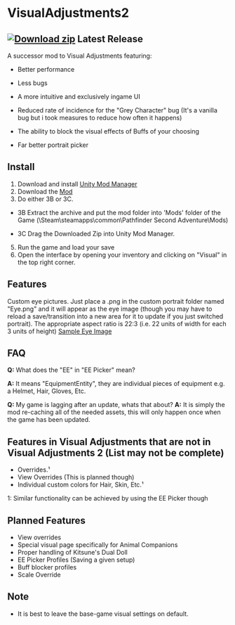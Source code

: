 # VisualAdjustments2

## [![Download zip](https://custom-icon-badges.herokuapp.com/badge/-Download-blue?style=for-the-badge&logo=download&logoColor=white "Download zip")](https://github.com/BarleyFlour/VisualAdjustments2/releases/latest/download/VisualAdjustments2.zip) Latest Release 

A successor mod to Visual Adjustments featuring:

* Better performance

* Less bugs

* A more intuitive and exclusively ingame UI

* Reduced rate of incidence for the "Grey Character" bug (It's a vanilla bug but i took measures to reduce how often it happens)

* The ability to block the visual effects of Buffs of your choosing

* Far better portrait picker


## Install
1. Download and install [Unity Mod Manager](https://www.nexusmods.com/site/mods/21)
2. Download the [Mod](https://github.com/BarleyFlour/VisualAdjustments2/releases/latest/download/VisualAdjustments2.zip)
3. Do either 3B or 3C.

* 3B Extract the archive and put the mod folder into 'Mods' folder of the Game (\Steam\steamapps\common\Pathfinder Second Adventure\Mods)

* 3C Drag the Downloaded Zip into Unity Mod Manager.

5. Run the game and load your save
6. Open the interface by opening your inventory and clicking on "Visual" in the top right corner.

## Features
Custom eye pictures.
Just place a .png in the custom portrait folder named "Eye.png" and it will appear as the eye image (though you may have to reload a save/transition into a new area for it to update if you just switched portrait). The appropriate aspect ratio is 22:3 (i.e. 22 units of width for each 3 units of height)
[Sample Eye Image](https://github.com/BarleyFlour/VisualAdjustments2/blob/master/Eye.png)

## FAQ
**Q:** What does the "EE" in "EE Picker" mean? 

**A:** It means "EquipmentEntity", they are individual pieces of equipment e.g. a Helmet, Hair, Gloves, Etc.

**Q:** My game is lagging after an update, whats that about?
**A:** It is simply the mod re-caching all of the needed assets, this will only happen once when the game has been updated.
##


## Features in Visual Adjustments that are not in Visual Adjustments 2 (List may not be complete)
* Overrides.¹
* View Overrides (This is planned though)
* Individual custom colors for Hair, Skin, Etc.¹

1: Similar functionality can be achieved by using the EE Picker though

## Planned Features
* View overrides
* Special visual page specifically for Animal Companions
* Proper handling of Kitsune's Dual Doll
* EE Picker Profiles (Saving a given setup)
* Buff blocker profiles
* Scale Override

## Note
* It is best to leave the base-game visual settings on default.
